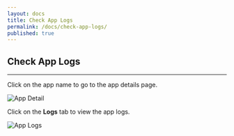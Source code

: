 ```yaml
---
layout: docs
title: Check App Logs
permalink: /docs/check-app-logs/
published: true
---
```


## Check App Logs

---

Click on the app name to go to the app details page.

![App Detail](/img/check-app-logs/app-detail.png)

Click on the **Logs** tab to view the app logs.

![App Logs](/img/check-app-logs/app-logs.png)
